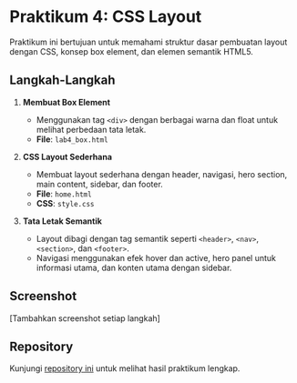 # Praktikum 4: CSS Layout

Praktikum ini bertujuan untuk memahami struktur dasar pembuatan layout dengan CSS, konsep box element, dan elemen semantik HTML5.

## Langkah-Langkah

1. **Membuat Box Element**
    - Menggunakan tag `<div>` dengan berbagai warna dan float untuk melihat perbedaan tata letak.
    - **File**: `lab4_box.html`

2. **CSS Layout Sederhana**
    - Membuat layout sederhana dengan header, navigasi, hero section, main content, sidebar, dan footer.
    - **File**: `home.html`
    - **CSS**: `style.css`

3. **Tata Letak Semantik**
    - Layout dibagi dengan tag semantik seperti `<header>`, `<nav>`, `<section>`, dan `<footer>`.
    - Navigasi menggunakan efek hover dan active, hero panel untuk informasi utama, dan konten utama dengan sidebar.

## Screenshot
[Tambahkan screenshot setiap langkah]

## Repository
Kunjungi [repository ini](URL_REPO) untuk melihat hasil praktikum lengkap.
